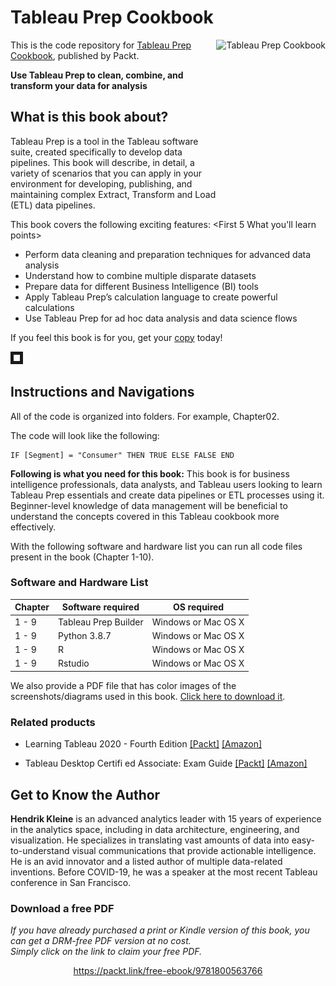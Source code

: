 


# Tableau Prep Cookbook

<a href="https://www.packtpub.com/product/Tableau%20Prep%20Cookbook/9781800563766"><img src="https://static.packt-cdn.com/products/9781800563766/cover/smaller" alt="
Tableau Prep Cookbook" height="256px" align="right"></a>

This is the code repository for [Tableau Prep Cookbook](https://www.packtpub.com/product/Tableau%20Prep%20Cookbook/9781800563766), published by Packt.

**Use Tableau Prep to clean, combine, and transform your data for analysis**

## What is this book about?
Tableau Prep is a tool in the Tableau software suite, created specifically to develop data pipelines. This book will describe, in detail, a variety of scenarios that you can apply in your environment for developing, publishing, and maintaining complex Extract, Transform and Load (ETL) data pipelines.

This book covers the following exciting features: <First 5 What you'll learn points>
* Perform data cleaning and preparation techniques for advanced data analysis
* Understand how to combine multiple disparate datasets
* Prepare data for different Business Intelligence (BI) tools
* Apply Tableau Prep’s calculation language to create powerful calculations
* Use Tableau Prep for ad hoc data analysis and data science flows

If you feel this book is for you, get your [copy](https://www.amazon.com/dp/1800563760) today!

<a href="https://www.packtpub.com/?utm_source=github&utm_medium=banner&utm_campaign=GitHubBanner"><img src="https://raw.githubusercontent.com/PacktPublishing/GitHub/master/GitHub.png" 
alt="https://www.packtpub.com/" border="5" /></a>


## Instructions and Navigations
All of the code is organized into folders. For example, Chapter02.

The code will look like the following:
```
IF [Segment] = "Consumer" THEN TRUE ELSE FALSE END
```

**Following is what you need for this book:**
This book is for business intelligence professionals, data analysts, and Tableau users looking to learn Tableau Prep essentials and create data pipelines or ETL processes using it. Beginner-level knowledge of data management will be beneficial to understand the concepts covered in this Tableau cookbook more effectively.

With the following software and hardware list you can run all code files present in the book (Chapter 1-10).

### Software and Hardware List

| Chapter  | Software required                   | OS required                        |
| -------- | ------------------------------------| -----------------------------------|
| 1 - 9       | Tableau Prep Builder                  | Windows or Mac OS X |
| 1 - 9     |Python 3.8.7           | Windows or Mac OS X |
| 1 - 9        | R           | Windows or Mac OS X |
| 1 - 9        | Rstudio            | Windows or Mac OS X |



We also provide a PDF file that has color images of the screenshots/diagrams used in this book. [Click here to download it](https://static.packt-cdn.com/downloads/9781800563766_ColorImages.pdf).


### Related products <Other books you may enjoy>
* Learning Tableau 2020 - Fourth Edition [[Packt]](https://www.packtpub.com/product/learning-tableau-2020-fourth-edition/9781800200364) [[Amazon]](https://www.amazon.com/dp/1800200366)

* Tableau Desktop Certifi ed Associate: Exam Guide [[Packt]](https://www.packtpub.com/product/tableau-desktop-certified-associate-exam-guide/9781838984137) [[Amazon]](https://www.amazon.com/dp/1838984135)

## Get to Know the Author
**Hendrik Kleine**
 is an advanced analytics leader with 15 years of experience in the analytics space, including in data architecture, engineering, and visualization. He specializes in translating vast amounts of data into easy-to-understand visual communications that provide actionable intelligence. He is an avid innovator and a listed author of multiple data-related inventions. Before COVID-19, he was a speaker at the most recent Tableau conference in San Francisco.



### Download a free PDF

 <i>If you have already purchased a print or Kindle version of this book, you can get a DRM-free PDF version at no cost.<br>Simply click on the link to claim your free PDF.</i>
<p align="center"> <a href="https://packt.link/free-ebook/9781800563766">https://packt.link/free-ebook/9781800563766 </a> </p>